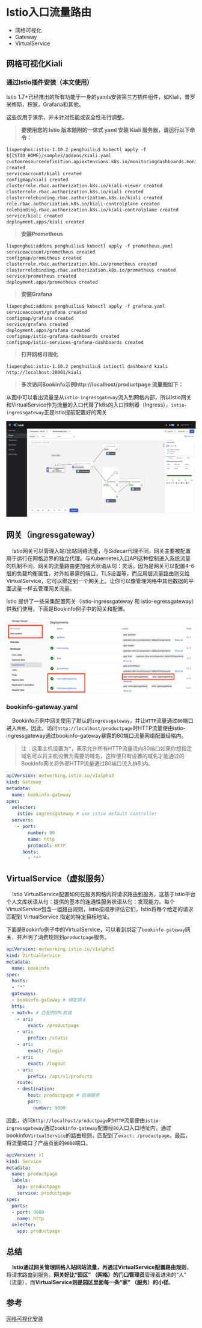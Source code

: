 # Istio入口流量路由  <!-- {docsify-ignore-all} -->

- 网格可视化
- Gateway
- VirtualService


## 网格可视化Kiali

### 通过Istio插件安装（本文使用）

Istio 1.7+已经推出的所有功能于一身的yamls安装第三方插件组件，如Kiali，普罗米修斯，积家，Grafana和其他。

  这些仅用于演示，并未针对性能或安全性进行调整。

> **要使用您的 Istio 版本随附的一体式 yaml 安装 Kiali 服务器，请运行以下命令：**

```shell
liupenghui:istio-1.10.2 penghuiliu$ kubectl apply -f ${ISTIO_HOME}/samples/addons/kiali.yaml
customresourcedefinition.apiextensions.k8s.io/monitoringdashboards.monitoring.kiali.io created
serviceaccount/kiali created
configmap/kiali created
clusterrole.rbac.authorization.k8s.io/kiali-viewer created
clusterrole.rbac.authorization.k8s.io/kiali created
clusterrolebinding.rbac.authorization.k8s.io/kiali created
role.rbac.authorization.k8s.io/kiali-controlplane created
rolebinding.rbac.authorization.k8s.io/kiali-controlplane created
service/kiali created
deployment.apps/kiali created
```

> **安装Prometheus**

```shell
liupenghui:addons penghuiliu$ kubectl apply -f prometheus.yaml 
serviceaccount/prometheus created
configmap/prometheus created
clusterrole.rbac.authorization.k8s.io/prometheus created
clusterrolebinding.rbac.authorization.k8s.io/prometheus created
service/prometheus created
deployment.apps/prometheus created
```

> **安装Grafana**

```shell
liupenghui:addons penghuiliu$ kubectl apply -f grafana.yaml 
serviceaccount/grafana created
configmap/grafana created
service/grafana created
deployment.apps/grafana created
configmap/istio-grafana-dashboards created
configmap/istio-services-grafana-dashboards created
```

> **打开网格可视化**

```shell
liupenghui:istio-1.10.2 penghuiliu$ istioctl dashboard kiali
http://localhost:20001/kiali
```

> **多次访问Bookinfo示例http://localhost/productpage 流量图如下：**

从图中可以看出流量是从`istio-ingressgateway`流入到网格内部，所以Istio网关和VirtualService作为流量的入口代替了k8s的入口控制器（Ingress），`istio-ingressgateway`正是Istio提前配置好的网关

![avatar](../../../_media/image/structure/servicemesh/kiali.png)

## 网关（ingressgateway）

&nbsp; &nbsp; Istio网关可以管理入站/出站网络流量，与Sidecar代理不同，网关主要被配置用于运行在网格边界的独立代理。与Kubernetes入口API这种控制进入系统流量的机制不同，网关的流量路由更加强大状语从句：灵活。因为是网关可以配置4-6层的负载均衡属性，对外如暴露的端口，TLS设置等，而应用层流量路由则交给VirtualService，它可以绑定到一个网关上。让你可以像管理网格中其他数据的平面流量一样去管理网关流量。

Istio 提供了一些采集配置网关（istio-ingressgateway 和 istio-egressgateway）供我们使用，下面是Bookinfo例子中的网关和配置。

![avatar](../../../_media/image/structure/servicemesh/2.png)

 **<h3>bookinfo-gateway.yaml</h3>**
 
&nbsp; &nbsp; Bookinfo示例中网关使用了默认的`ingressgateway`，并让`HTTP`流量通过`80`端口进入`网格`，因此，访问`http://localhost/productpage`时HTTP流量便由istio-ingressgateway通过bookinfo-gateway暴露的80端口流量网络配置经格内。

> 注：这里主机设置为*，表示允许所有HTTP流量流向80端口如果你想指定域名可以将主机设置为需要的域名，这样便只有设置的域名才能通过的BookInfo网关将外部HTTP流量通过80端口流入排列内。

```yaml
apiVersion: networking.istio.io/v1alpha3
kind: Gateway
metadata:
  name: bookinfo-gateway
spec:
  selector:
    istio: ingressgateway # use istio default controller
  servers:
    - port:
        number: 80
        name: http
        protocol: HTTP
      hosts:
        - "*"
```

## VirtualService（虚拟服务）

&nbsp; &nbsp; Istio VirtualService配置如何在服务网格内将请求路由到服务，这基于Istio平台个人文库状语从句：提供的基本的连通性服务状语从句：发现能力。每个VirtualService包含一组路由规则，Istio按顺序评估它们，Istio将每个给定的请求匹配到 VirtualService 指定的特定目标地址。

下面是Bookinfo例子中的VirtualService，可以看到绑定了`bookinfo-gateway`网关，并声明了消费规则到`productpage`服务。
```yaml
apiVersion: networking.istio.io/v1alpha3
kind: VirtualService
metadata:
  name: bookinfo
spec:
  hosts:
  - "*"
  gateways:
  - bookinfo-gateway # 绑定网关
  http:
  - match: # 匹配的URL前缀
    - uri:
        exact: /productpage
    - uri:
        prefix: /static
    - uri:
        exact: /login
    - uri:
        exact: /logout
    - uri:
        prefix: /api/v1/products
    route:
    - destination:
        host: productpage # 后端服务
        port:
          number: 9080
```

因此，访问`http://localhost/productpage`时`HTTP`流量便由`istio-ingressgateway`通过`bookinfo-gateway`配置经`80`入口入口地址内，通过bookinfo`VirtualService`的路由规则，匹配到了`exact: /productpage`。最后，将流量端口了产品页面的`9080`端口。

```yaml
apiVersion: v1
kind: Service
metadata:
  name: productpage
  labels:
    app: productpage
    service: productpage
spec:
  ports:
  - port: 9080
    name: http
  selector:
    app: productpage
```

## 总结

&nbsp; &nbsp; **Istio通过网关管理网格入站网站流量，再通过VirtualService配置路由规则**，将请求路由到服务。**网关好比“园区” （网格）的门口管理员**管理着进来的“人” （流量），而**VirtualService则是园区里面每一条“家” （服务）的小径**。

## 参考

[网格可视化安装](https://kiali.io/documentation/latest/quick-start/)